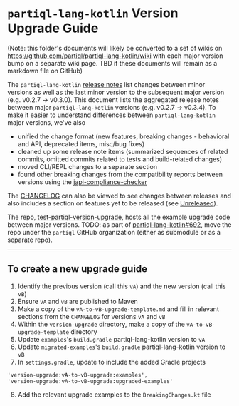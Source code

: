 # `partiql-lang-kotlin` Version Upgrade Guide

(Note: this folder's documents will likely be converted to a set of wikis on https://github.com/partiql/partiql-lang-kotlin/wiki
with each major version bump on a separate wiki page.
TBD if these documents will remain as a markdown file on GitHub)

The `partiql-lang-kotlin` [release notes](https://github.com/partiql/partiql-lang-kotlin/releases) list changes 
between minor versions as well as the last minor version to the subsequent major version (e.g. v0.2.7 -> v0.3.0). This 
document lists the aggregated release notes between major `partiql-lang-kotlin` versions (e.g. v0.2.7 -> v0.3.4). To 
make it easier to understand differences between `partiql-lang-kotlin` major versions, we've also
* unified the change format (new features, breaking changes - behavioral and API, deprecated items, misc/bug fixes)
* cleaned up some release note items (summarized sequences of related commits, omitted commits related to tests and 
build-related changes)
* moved CLI/REPL changes to a separate section
* found other breaking changes from the compatibility reports between versions using the [japi-compliance-checker](https://github.com/lvc/japi-compliance-checker)

The [CHANGELOG](https://github.com/partiql/partiql-lang-kotlin/blob/main/CHANGELOG.md) can also be viewed to see changes
between releases and also includes a section on features yet to be released (see [Unreleased](https://github.com/partiql/partiql-lang-kotlin/blob/main/CHANGELOG.md#unreleased)).

The repo, [test-partiql-version-upgrade](https://github.com/alancai98/test-partiql-version-migration), hosts all the 
example upgrade code between major versions.
TODO: as part of [partiql-lang-kotlin#692](https://github.com/partiql/partiql-lang-kotlin/issues/692), move the repo
under the `partiql` GitHub organization (either as submodule or as a separate repo).

---

## To create a new upgrade guide
1. Identify the previous version (call this `vA`) and the new version (call this `vB`)
2. Ensure `vA` and `vB` are published to Maven
3. Make a copy of the `vA-to-vB-upgrade-template.md` and fill in relevant sections from the `CHANGELOG` for versions
`vA` and `vB`
4. Within the `version-upgrade` directory, make a copy of the `vA-to-vB-upgrade-template` directory
5. Update `examples`'s `build.gradle` partiql-lang-kotlin version to `vA`
6. Update `migrated-examples`'s `build.gradle` partiql-lang-kotlin version to `vB`
7. In `settings.gradle`, update to include the added Gradle projects
```
'version-upgrade:vA-to-vB-upgrade:examples',
'version-upgrade:vA-to-vB-upgrade:upgraded-examples'
```
8. Add the relevant upgrade examples to the `BreakingChanges.kt` file
